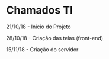 # Chamados TI

21/10/18 - Inicio do Projeto

28/10/18 - Criação das telas (front-end)

15/11/18 - Criação do servidor


